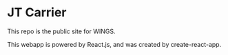 # JT Carrier

This repo is the public site for WINGS.

This webapp is powered by React.js, and was created by create-react-app.
